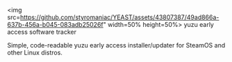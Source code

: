 <img src=https://github.com/styromaniac/YEAST/assets/43807387/49ad866a-637b-456a-b045-083adb25026f" width=50% height=50%>
yuzu early access software tracker

Simple, code-readable yuzu early access installer/updater for SteamOS and other Linux distros.
